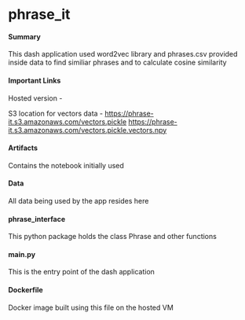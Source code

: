 # phrase_it

#### Summary
This dash application used word2vec library and phrases.csv provided inside data to find similiar phrases and to calculate cosine similarity

#### Important Links

Hosted version - 

S3 location for vectors data -
  https://phrase-it.s3.amazonaws.com/vectors.pickle
  https://phrase-it.s3.amazonaws.com/vectors.pickle.vectors.npy

#### Artifacts
Contains the notebook initially used

#### Data
All data being used by the app resides here

#### phrase_interface
This python package holds the class Phrase and other functions 

#### main.py
This is the entry point of the dash application

#### Dockerfile
Docker image built using this file on the hosted VM
